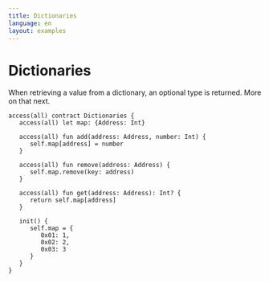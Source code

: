 ```yaml
---
title: Dictionaries
language: en
layout: examples
---
```


# Dictionaries

When retrieving a value from a dictionary, an optional type is returned. More on that next.

```cadence
access(all) contract Dictionaries {
   access(all) let map: {Address: Int}

   access(all) fun add(address: Address, number: Int) {
      self.map[address] = number
   }

   access(all) fun remove(address: Address) {
      self.map.remove(key: address)
   }

   access(all) fun get(address: Address): Int? {
      return self.map[address]
   }

   init() {
      self.map = {
         0x01: 1,
         0x02: 2,
         0x03: 3
      }
   }
}
```